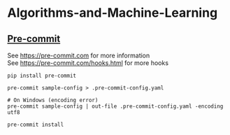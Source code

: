 # Algorithms-and-Machine-Learning
## [Pre-commit](https://pre-commit.com/)
See https://pre-commit.com for more information \
See https://pre-commit.com/hooks.html for more hooks
```
pip install pre-commit

pre-commit sample-config > .pre-commit-config.yaml

# On Windows (encoding error)
pre-commit sample-config | out-file .pre-commit-config.yaml -encoding utf8

pre-commit install
```
